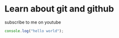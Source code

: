 # Learn about git and github

subscribe to me on youtube

```javascript
console.log("hello world");
```